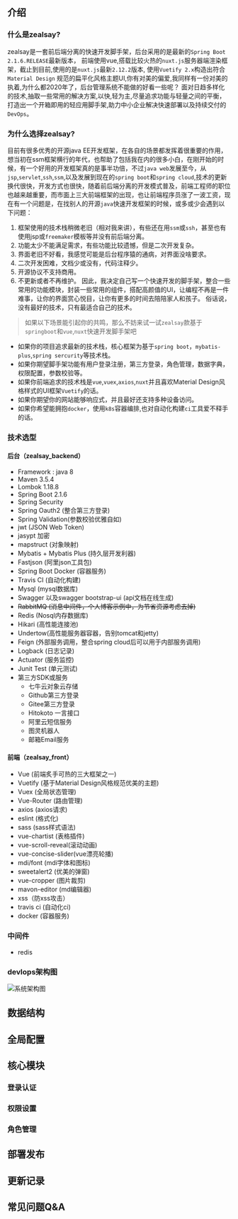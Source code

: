 ## 介绍
### 什么是zealsay?
zealsay是一套前后端分离的快速开发脚手架，后台采用的是最新的`Spring Boot 2.1.6.RELEASE`最新版本，
   前端使用vue,搭载比较火热的`nuxt.js`服务器端渲染框架，截止到目前,使用的是`nuxt.js`最新`2.12.2`版本,
   使用`Vuetify 2.x`构造出符合 `Material Design` 规范的扁平化风格主题UI,你有对美的偏爱,我同样有一份对美的执着,为什么都2020年了，后台管理系统不能做的好看一些呢？
   面对日趋多样化的技术,抽取一些常用的解决方案,以快,轻为主,尽量追求功能与轻量之间的平衡，打造出一个开箱即用的轻应用脚手架,助力中小企业解决快速部署以及持续交付的`DevOps`。
### 为什么选择zealsay?
目前有很多优秀的开源java EE开发框架，在各自的场景都发挥着很重要的作用，想当初在ssm框架横行的年代，也帮助了包括我在内的很多小白，在刚开始的时候，有一个好用的开发框架真的是事半功倍，不过`java web`发展至今，从`jsp`,`servlet`,`ssh`,`ssm`,以及发展到现在的`spring boot`和`spring cloud`,技术的更新换代很快，开发方式也很快，随着前后端分离的开发模式普及，前端工程师的职位也越来越重要，而市面上三大前端框架的出现，也让前端程序员涨了一波工资，现在有一个问题是，在找别人的开源`java`快速开发框架的时候，或多或少会遇到以下问题：
1. 框架使用的技术栈稍微老旧（相对我来讲），有些还在用`ssm`或`ssh`，甚至也有使用jsp或`freemaker`模板等并没有前后端分离。
2. 功能太少不能满足需求，有些功能比较遗憾，但是二次开发复杂。
3. 界面老旧不好看，我感觉可能是后台程序猿的通病，对界面没啥要求。
4. 二次开发困难，文档少或没有，代码注释少。
5. 开源协议不支持商用。
6. 不更新或者不再维护。
因此，我决定自己写一个快速开发的脚手架，整合一些常用的功能模块，封装一些常用的组件，搭配高颜值的UI，让编程不再是一件难事，让你的界面赏心悦目，让你有更多的时间去陪陪家人和孩子。
俗话说，没有最好的技术，只有最适合自己的技术。
> 如果以下场景能引起你的共鸣，那么不妨来试一试`zealsay`款基于`springboot`和`vue`,`nuxt`快速开发脚手架吧
* 如果你的项目追求最新的技术栈，核心框架为基于`spring boot`，`mybatis-plus`,`spring sercurity`等技术栈。
* 如果你期望脚手架功能有用户登录注册，第三方登录，角色管理，数据字典，权限配置，参数校验等。
* 如果你前端追求的技术栈是`vue`,`vuex`,`axios`,`nuxt`并且喜欢Material Design风格样式的UI框架`Vuetify`的话。
* 如果你期望你的网站能够响应式，并且最好还支持多种设备访问。
* 如果你希望能拥抱`docker`，使用`k8s`容器编排,也对自动化构建`ci`工具爱不释手的话。
### 技术选型
#### 后台（zealsay_backend）
- Framework : java 8
- Maven 3.5.4
- Lombok 1.18.8
- Spring Boot 2.1.6
- Spring Security
- Spring Oauth2 (整合第三方登录)
- Spring Validation(参数校验优雅自如)
- jwt (JSON Web Token)
- jasypt 加密
- mapstruct (对象映射)
- Mybatis + Mybatis Plus (持久层开发利器)
- Fastjson (阿里json工具包)
- Spring Boot Docker (容器服务)
- Travis CI (自动化构建)
- Mysql (mysql数据库)
- Swagger 以及swagger bootstrap-ui (api文档在线生成)
- <s>RabbitMQ (消息中间件，个人博客示例中，为节省资源考虑去掉)</s>
- Redis (Nosql内存数据库)
- Hikari (高性能连接池)
- Undertow(高性能服务器容器，告别tomcat和jetty)
- Feign (外部服务调用，整合spring cloud后可以用于内部服务调用)
- Logback (日志记录)
- Actuator (服务监控)
- Junit Test (单元测试)
- 第三方SDK或服务
  - 七牛云对象云存储
  - Github第三方登录
  - Gitee第三方登录
  - Hitokoto 一言接口
  - 阿里云短信服务
  - 图灵机器人
  - 邮箱Email服务
#### 前端（zealsay_front）
- Vue (前端炙手可热的三大框架之一)
- Vuetify (基于Material Design风格规范优美的主题)
- Vuex (全局状态管理)
- Vue-Router (路由管理)
- axios (axios请求)
- eslint (格式化)
- sass (sass样式语法)
- vue-chartist (表格插件)
- vue-scroll-reveal(滚动动画)
- vue-concise-slider(vue漂亮轮播)
- mdi/font (mdi字体和图标)
- sweetalert2 (优美的弹窗)
- vue-cropper (图片裁剪)
- mavon-editor (md编辑器)
- xss（防xss攻击）
- travis ci (自动化ci)
- docker (容器服务)
### 中间件
- redis
### devlops架构图
![系统架构图](https://pan.zealsay.com/mweb/2020061915925585465233.png)
## 数据结构
## 全局配置
## 核心模块
### 登录认证
### 权限设置
### 角色管理
## 部署发布
## 更新记录
## 常见问题Q&A